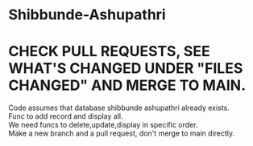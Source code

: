 # Shibbunde-Ashupathri
# CHECK PULL REQUESTS, SEE WHAT'S CHANGED UNDER "FILES CHANGED"  AND MERGE TO MAIN.

Code assumes that database shibbunde ashupathri already exists.\
Func to add record and display all.\
We need funcs to delete,update,display in specific order.\
Make a new branch and a pull request, don't merge to main directly.
